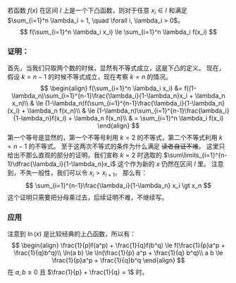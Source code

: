 若函数 $f(x)$ 在区间 $I$ 上是一个下凸函数，则对于任意 $x_i \in I$ 和满足 $\sum_{i=1}^n \lambda_i = 1, \quad \forall i, \lambda_i > 0$。 
$$
f(\sum_{i=1}^n \lambda_i x_i) \le \sum_{i=1}^n \lambda_i f(x_i)
$$
### 证明：
首先，当我们只取两个数的时候，显然有不等式成立，这是下凸的定义。
现在，假设 $k=n-1$ 的时候不等式成立，现在考察 $k=n$ 的情况。
$$
\begin{align}
f(\sum_{i=1}^n \lambda_i x_i) &= f((1-\lambda_n)\sum_{i=1}^{n-1}\frac{\lambda_i}{1-\lambda_n}x_i + \lambda_n x_n)\\
& \le (1-\lambda_n)f(\sum_{i=1}^{n-1}\frac{\lambda_i}{1-\lambda_n}(x_i) + \lambda_n f(x_n)\\
& \le (1-\lambda_n)\sum_{i=1}^{n-1}\frac{lambda_i}{1-lambda_n}f(x_i) + \lambda_n f(x_n)\\
& = \sum_{i=1}^n \lambda_i f(x_i)
\end{align}
$$
第一个等号是显然的，第一个不等号利用 $k=2$ 的不等式，第二个不等式利用 $k=n-1$ 的不等式。
至于这两次不等式的条件为什么满足 ~~读者自证不难~~。
这里只给出不那么直观的部分的证明，我们宣称 $k=2$ 时选取的 $\sum\limits_{i=1}^{n-1}\dfrac{\lambda_i}{1-\lambda_n}x_i$ 这个作为新的 $x$ 仍然在区间 $I$ 里。
注意到，不失一般性，我们可以令 $x_i \gt x_{i+1}$。
那么有：
$$
\sum_{i=1}^{n-1}\frac{\lambda_i}{1-\lambda_n} x_i \gt x_n
$$
这个证明只需要把分母乘过去，后续证明不难，不继续写。

### 应用
注意到 $\ln(x)$ 是比较经典的上凸函数，所以有：
$$
\begin{align}
\frac{1}{p}f(a^p) + \frac{1}{q}f(b^q) \le f(\frac{1}{p}a^p + \frac{1}{q}b^q)\\
\ln(a b) \le \ln(\frac{1}{p} a^p + \frac{1}{q} b^q)\\
a b \le \frac{1}{p}a^p + \frac{1}{q}b^q
\end{align}
$$
在 $a, b \ge 0$ 且 $\frac{1}{p} + \frac{1}{q} = 1$ 时。
